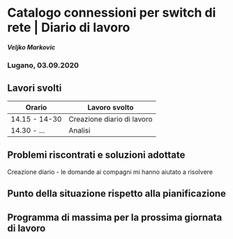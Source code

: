 # Catalogo connessioni per switch di rete | Diario di lavoro
##### Veljko Markovic
### Lugano, 03.09.2020

## Lavori svolti


|Orario        |Lavoro svolto                 |
|--------------|------------------------------|
|14.15 - 14-30   |Creazione diario di lavoro         |
|14.30 - ...   |Analisi                               |

##  Problemi riscontrati e soluzioni adottate
Creazione diario - le domande ai compagni mi hanno aiutato a risolvere

##  Punto della situazione rispetto alla pianificazione


## Programma di massima per la prossima giornata di lavoro
